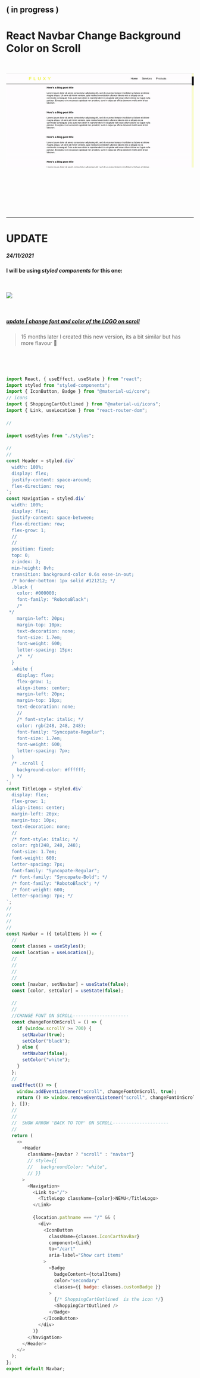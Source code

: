 ## ( in progress )

# React Navbar Change Background Color on Scroll

<br>

[<img src="./src/img/preview.gif">](https://nadiamariduena.github.io/react-responsive1/)

<br>
<br>

<br>

<!-- ```javascript

npm i react

npm i react-dom

npm i react-scripts

npm i node-sass --save

npm i autoprefixer@9.8.0

npm i gh-pages --save-dev


npm i react-router-dom
``` -->

<br>
<br>
<br>

---

# UPDATE

##### 24/11/2021

#### I will be using _styled components_ for this one:

<br>

[<img src="./src/img/NEMU-PHONE-ecommerce copy.gif">](https://github.com/nadiamariduena/e-commerce-react-stripe)

<br>

##### [update | change font and color of the LOGO on scroll](https://github.com/nadiamariduena/e-commerce-react-stripe)

> 15 months later I created this new version, its a bit similar but has more flavour 🍭

<br><br><br>

```javascript
import React, { useEffect, useState } from "react";
import styled from "styled-components";
import { IconButton, Badge } from "@material-ui/core";
// icons
import { ShoppingCartOutlined } from "@material-ui/icons";
import { Link, useLocation } from "react-router-dom";

//

import useStyles from "./styles";

//
//
const Header = styled.div`
  width: 100%;
  display: flex;
  justify-content: space-around;
  flex-direction: row;
`;
const Navigation = styled.div`
  width: 100%;
  display: flex;
  justify-content: space-between;
  flex-direction: row;
  flex-grow: 1;
  //
  //
  position: fixed;
  top: 0;
  z-index: 3;
  min-height: 8vh;
  transition: background-color 0.6s ease-in-out;
  /* border-bottom: 1px solid #121212; */
  .black {
    color: #000000;
    font-family: "RobotoBlack";
    /* 
 */
    margin-left: 20px;
    margin-top: 10px;
    text-decoration: none;
    font-size: 1.7em;
    font-weight: 600;
    letter-spacing: 15px;
    /*  */
  }
  .white {
    display: flex;
    flex-grow: 1;
    align-items: center;
    margin-left: 20px;
    margin-top: 10px;
    text-decoration: none;
    //
    /* font-style: italic; */
    color: rgb(248, 248, 248);
    font-family: "Syncopate-Regular";
    font-size: 1.7em;
    font-weight: 600;
    letter-spacing: 7px;
  }
  /* .scroll {
    background-color: #ffffff;
  } */
`;
const TitleLogo = styled.div`
  display: flex;
  flex-grow: 1;
  align-items: center;
  margin-left: 20px;
  margin-top: 10px;
  text-decoration: none;
  //
  /* font-style: italic; */
  color: rgb(248, 248, 248);
  font-size: 1.7em;
  font-weight: 600;
  letter-spacing: 7px;
  font-family: "Syncopate-Regular";
  /* font-family: "Syncopate-Bold"; */
  /* font-family: "RobotoBlack"; */
  /* font-weight: 600;
  letter-spacing: 7px; */
`;
//
//
//
//
const Navbar = ({ totalItems }) => {
  //
  const classes = useStyles();
  const location = useLocation();
  //
  //
  //
  //
  const [navbar, setNavbar] = useState(false);
  const [color, setColor] = useState(false);

  //
  //
  //CHANGE FONT ON SCROLL---------------------
  const changeFontOnScroll = () => {
    if (window.scrollY >= 700) {
      setNavbar(true);
      setColor("black");
    } else {
      setNavbar(false);
      setColor("white");
    }
  };
  //
  useEffect(() => {
    window.addEventListener("scroll", changeFontOnScroll, true);
    return () => window.removeEventListener("scroll", changeFontOnScroll);
  }, []);
  //
  //
  //  SHOW ARROW 'BACK TO TOP' ON SCROLL---------------------
  //
  return (
    <>
      <Header
        className={navbar ? "scroll" : "navbar"}
        // style={{
        //   backgroundColor: "white",
        // }}
      >
        <Navigation>
          <Link to="/">
            <TitleLogo className={color}>NEMU</TitleLogo>
          </Link>

          {location.pathname === "/" && (
            <div>
              <IconButton
                className={classes.IconCartNavBar}
                component={Link}
                to="/cart"
                aria-label="Show cart items"
              >
                <Badge
                  badgeContent={totalItems}
                  color="secondary"
                  classes={{ badge: classes.customBadge }}
                >
                  {/* ShoppingCartOutlined  is the icon */}
                  <ShoppingCartOutlined />
                </Badge>
              </IconButton>
            </div>
          )}
        </Navigation>
      </Header>
    </>
  );
};
export default Navbar;
```
